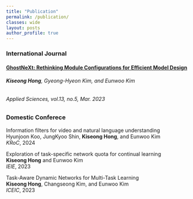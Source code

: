 ```yaml
---
title: "Publication"
permalink: /publication/
classes: wide
layout: posts
author_profile: true
---
```



### International Journal
#### [GhostNeXt: Rethinking Module Configurations for Efficient Model Design](https://www.mdpi.com/2076-3417/13/5/3301)
###### **Kiseong Hong**, Gyeong-Hyeon Kim, and Eunwoo Kim
###### *Applied Sciences*, vol.13, no.5, Mar. 2023

### Domestic Conferece
Information filters for video and natural language understanding<br>
Hyunjoon Koo, JungKyoo Shin, **Kiseong Hong**, and Eunwoo Kim<br>
*KRoC*, 2024

Exploration of task-specific network quota for continual learning<br>
**Kiseong Hong** and Eunwoo Kim<br>
*IEIE*, 2023

Task-Aware Dynamic Networks for Multi-Task Learning<br>
**Kiseong Hong**, Changseong Kim, and Eunwoo Kim<br>
*ICEIC*, 2023
